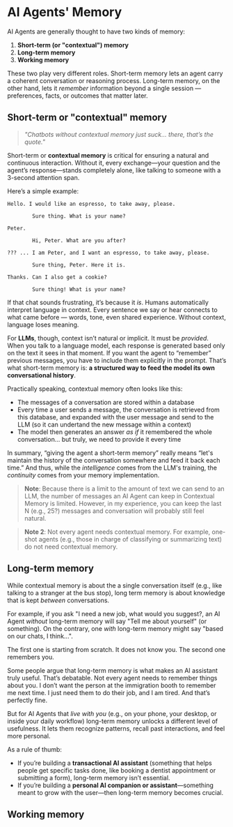 # AI Agents' Memory

AI Agents are generally thought to have two kinds of memory:

1. **Short-term (or "contextual") memory**
2. **Long-term memory**
3. **Working memory**


These two play very different roles. Short-term memory lets an agent carry a coherent conversation or reasoning process. Long-term memory, on the other hand, lets it *remember* information beyond a single session — preferences, facts, or outcomes that matter later.



## Short-term or "contextual" memory

> *"Chatbots without contextual memory just suck... there, that’s the quote."*

Short-term or **contextual memory** is critical for ensuring a natural and continuous interaction. Without it, every exchange—your question and the agent’s response—stands completely alone, like talking to someone with a 3-second attention span.

Here’s a simple example:

```
Hello. I would like an espresso, to take away, please.

        Sure thing. What is your name?

Peter.

        Hi, Peter. What are you after?

??? ... I am Peter, and I want an espresso, to take away, please.

        Sure thing, Peter. Here it is.

Thanks. Can I also get a cookie?

        Sure thing! What is your name?
```

If that chat sounds frustrating, it’s because it *is*. Humans automatically interpret language in context. Every sentence we say or hear connects to what came before — words, tone, even shared experience. Without context, language loses meaning.

For **LLMs**, though, context isn’t natural or implicit. It must be *provided*. When you talk to a language model, each response is generated based only on the text it sees in that moment. If you want the agent to “remember” previous messages, you have to include them explicitly in the prompt. That’s what short-term memory is: **a structured way to feed the model its own conversational history**.

Practically speaking, contextual memory often looks like this:

* The messages of a conversation are stored within a database
* Every time a user sends a message, the conversation is retrieved from this database, and expanded with the user message and send to the LLM (so it can undertand the new message within a context)
* The model then generates an answer *as if* it remembered the whole conversation... but truly, we need to provide it every time

In summary, “giving the agent a short-term memory” really means “let's maintain the history of the conversation somewhere and feed it back each time.” And thus, while the *intelligence* comes from the LLM's training, the *continuity* comes from your memory implementation.


> **Note**: Because there is a limit to the amount of text we can send to an LLM, the number of messages an AI Agent can keep in Contextual Memory is limited. However, in my experience, you can keep the last N (e.g., 25?) messages and conversation will probably still feel natural.

> **Note 2**: Not every agent needs contextual memory. For example, one-shot agents (e.g., those in charge of classifying or summarizing text) do not need contextual memory.


## Long-term memory

While contextual memory is about the a single conversation itself (e.g., like talking to a stranger at the bus stop), long term memory is about knowledge that is kept *between* conversations.

For example, if you ask "I need a new job, what would you suggest?, an AI Agent *without* long-term memory will say "Tell me about yourself" (or something). On the contrary, one *with* long-term memory might say "based on our chats, I think...". 

The first one is starting from scratch. It does not know you. The second one remembers you.

Some people argue that long-term memory is what makes an AI assistant truly useful. That’s debatable. Not every agent needs to remember things about you. I don’t want the person at the immigration booth to remember me next time. I just need them to do their job, and I am tired. And that’s perfectly fine.

But for AI Agents that *live with you* (e.g., on your phone, your desktop, or inside your daily workflow) long-term memory unlocks a different level of usefulness. It lets them recognize patterns, recall past interactions, and feel more personal.

As a rule of thumb:

* If you’re building a **transactional AI assistant** (something that helps people get specific tasks done, like booking a dentist appointment or submitting a form), long-term memory isn’t essential.
* If you’re building a **personal AI companion or assistant**—something meant to grow with the user—then long-term memory becomes crucial.

## Working memory

